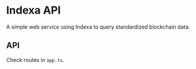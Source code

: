 # Indexa API

A simple web service using Indexa to query standardized blockchain data.

## API

Check routes in `app.ts`.
